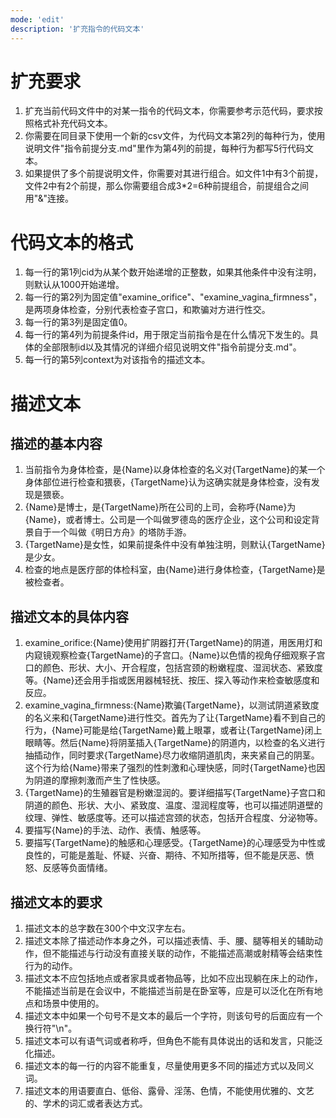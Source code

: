 ```yaml
---
mode: 'edit'
description: '扩充指令的代码文本'
---
```

# 扩充要求
1. 扩充当前代码文件中的对某一指令的代码文本，你需要参考示范代码，要求按照格式补充代码文本。
2. 你需要在同目录下使用一个新的csv文件，为代码文本第2列的每种行为，使用说明文件"指令前提分支.md"里作为第4列的前提，每种行为都写5行代码文本。
4. 如果提供了多个前提说明文件，你需要对其进行组合。如文件1中有3个前提，文件2中有2个前提，那么你需要组合成3*2=6种前提组合，前提组合之间用"&"连接。
# 代码文本的格式
1. 每一行的第1列cid为从某个数开始递增的正整数，如果其他条件中没有注明，则默认从1000开始递增。
2. 每一行的第2列为固定值"examine_orifice"、"examine_vagina_firmness"，是两项身体检查，分别代表检查子宫口，和欺骗对方进行性交。
3. 每一行的第3列是固定值0。
4. 每一行的第4列为前提条件id，用于限定当前指令是在什么情况下发生的。具体的全部限制id以及其情况的详细介绍见说明文件"指令前提分支.md"。
5. 每一行的第5列context为对该指令的描述文本。
# 描述文本
## 描述的基本内容
1. 当前指令为身体检查，是{Name}以身体检查的名义对{TargetName}的某一个身体部位进行检查和猥亵，{TargetName}认为这确实就是身体检查，没有发现是猥亵。
2. {Name}是博士，是{TargetName}所在公司的上司，会称呼{Name}为{Name}，或者博士。公司是一个叫做罗德岛的医疗企业，这个公司和设定背景自于一个叫做《明日方舟》的塔防手游。
3. {TargetName}是女性，如果前提条件中没有单独注明，则默认{TargetName}是少女。
4. 检查的地点是医疗部的体检科室，由{Name}进行身体检查，{TargetName}是被检查者。
## 描述文本的具体内容
1. examine_orifice:{Name}使用扩阴器打开{TargetName}的阴道，用医用灯和内窥镜观察检查{TargetName}的子宫口。{Name}以色情的视角仔细观察子宫口的颜色、形状、大小、开合程度，包括宫颈的粉嫩程度、湿润状态、紧致度等。{Name}还会用手指或医用器械轻抚、按压、探入等动作来检查敏感度和反应。
2. examine_vagina_firmness:{Name}欺骗{TargetName}，以测试阴道紧致度的名义来和{TargetName}进行性交。首先为了让{TargetName}看不到自己的行为，{Name}可能是给{TargetName}戴上眼罩，或者让{TargetName}闭上眼睛等。然后{Name}将阴茎插入{TargetName}的阴道内，以检查的名义进行抽插动作，同时要求{TargetName}尽力收缩阴道肌肉，来夹紧自己的阴茎。这个行为给{Name}带来了强烈的性刺激和心理快感，同时{TargetName}也因为阴道的摩擦刺激而产生了性快感。
3. {TargetName}的生殖器官是粉嫩湿润的。要详细描写{TargetName}子宫口和阴道的颜色、形状、大小、紧致度、温度、湿润程度等，也可以描述阴道壁的纹理、弹性、敏感度等。还可以描述宫颈的状态，包括开合程度、分泌物等。
4. 要描写{Name}的手法、动作、表情、触感等。
5. 要描写{TargetName}的触感和心理感受。{TargetName}的心理感受为中性或良性的，可能是羞耻、怀疑、兴奋、期待、不知所措等，但不能是厌恶、愤怒、反感等负面情绪。
## 描述文本的要求
1. 描述文本的总字数在300个中文汉字左右。
2. 描述文本除了描述动作本身之外，可以描述表情、手、腰、腿等相关的辅助动作，但不能描述与行动没有直接关联的动作，不能描述高潮或射精等会结束性行为的动作。
3. 描述文本不应包括地点或者家具或者物品等，比如不应出现躺在床上的动作，不能描述当前是在会议中，不能描述当前是在卧室等，应是可以泛化在所有地点和场景中使用的。
4. 描述文本中如果一个句号不是文本的最后一个字符，则该句号的后面应有一个换行符"\n"。
5. 描述文本可以有语气词或者称呼，但角色不能有具体说出的话和发言，只能泛化描述。
6. 描述文本的每一行的内容不能重复，尽量使用更多不同的描述方式以及同义词。
7. 描述文本的用语要直白、低俗、露骨、淫荡、色情，不能使用优雅的、文艺的、学术的词汇或者表达方式。
